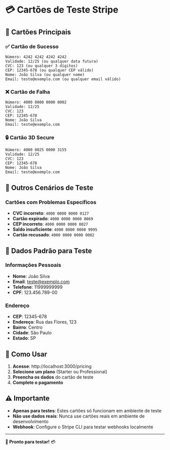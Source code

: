 # 💳 Cartões de Teste Stripe

## 🎯 Cartões Principais

### ✅ Cartão de Sucesso
```
Número: 4242 4242 4242 4242
Validade: 12/25 (ou qualquer data futura)
CVC: 123 (ou qualquer 3 dígitos)
CEP: 12345-678 (ou qualquer CEP válido)
Nome: João Silva (ou qualquer nome)
Email: teste@exemplo.com (ou qualquer email válido)
```

### ❌ Cartão de Falha
```
Número: 4000 0000 0000 0002
Validade: 12/25
CVC: 123
CEP: 12345-678
Nome: João Silva
Email: teste@exemplo.com
```

### 🔒 Cartão 3D Secure
```
Número: 4000 0025 0000 3155
Validade: 12/25
CVC: 123
CEP: 12345-678
Nome: João Silva
Email: teste@exemplo.com
```

## 🧪 Outros Cenários de Teste

### Cartões com Problemas Específicos
- **CVC incorreto**: `4000 0000 0000 0127`
- **Cartão expirado**: `4000 0000 0000 0069`
- **CEP incorreto**: `4000 0000 0000 0027`
- **Saldo insuficiente**: `4000 0000 0000 9995`
- **Cartão recusado**: `4000 0000 0000 0002`

## 📝 Dados Padrão para Teste

### Informações Pessoais
- **Nome**: João Silva
- **Email**: teste@exemplo.com
- **Telefone**: 11999999999
- **CPF**: 123.456.789-00

### Endereço
- **CEP**: 12345-678
- **Endereço**: Rua das Flores, 123
- **Bairro**: Centro
- **Cidade**: São Paulo
- **Estado**: SP

## 🎯 Como Usar

1. **Acesse**: http://localhost:3000/pricing
2. **Selecione um plano** (Starter ou Professional)
3. **Preencha os dados** do cartão de teste
4. **Complete o pagamento**

## ⚠️ Importante

- **Apenas para testes**: Estes cartões só funcionam em ambiente de teste
- **Não use dados reais**: Nunca use cartões reais em ambiente de desenvolvimento
- **Webhook**: Configure o Stripe CLI para testar webhooks localmente

---

**🚀 Pronto para testar!** 💳
